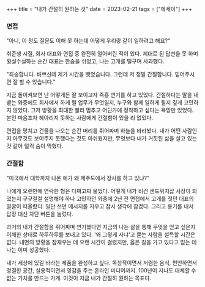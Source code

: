 +++
title = "내가 간절히 원하는 것"
date = 2023-02-21
tags = ["에세이"]
+++

### 면접
"아니, 이 정도 질문도 이해 못 하는데 어떻게 우리랑 같이 일하려고 해요?"

취준생 시절, 회사 대표와 면접 중 완전히 얼어버린 적이 있다. 제대로 된 답변을 못 하며 횡설수설하는 순간 대표는 한숨을 쉬었고, 나는 고개를 떨구며 사과했다.

"죄송합니다. 바쁘신데 제가 시간을 뺏었습니다. 그런데 저 정말 간절합니다. 믿어주시면 잘 할 수 있습니다."

지금 돌이켜보면 난 어떻게든 잘 보이고자 즉흥 연기를 하고 있었다. 간절하다는 말을 내뱉는 와중에도 회사에서 하게 될 업무가 무엇일지, 누구와 함께 일하게 될지 깊게 고민하지 않았다. 그저 방황을 최대한 빨리 멈추고 어딘가에 정착하고 싶다는 욕망만 있었다. 본인 마음조차 헤아리지 못하는 사람에게 간절함이 있을 리 없었다.

면접을 망치고 건물을 나오는 순간 머리를 쥐어짜며 하늘을 바라봤다. 내가 어떤 사람인지 아무것도 보여주지 못했다는 것도 아쉬웠지만, 무엇보다 내가 거짓된 삶을 살고 있는 것 같아 덜컥 숨이 막혔다.

### 간절함
"미국에서 대학까지 나온 애가 왜 제주도에서 장사를 하고 있냐?"

나에게 오랜만에 연락한 형은 다짜고짜 물었다. 어떻게 내가 비건 샌드위치샵 사장이 되었는지 구구절절 설명해야 하나 고민하던 와중에 2년 전 면접에서 고개를 젓던 대표의 얼굴이 떠올랐다. 일단 쓰던 메시지를 지우고 잠시 생각에 잠겼다. 그리고 용기를 내서 답장 대신 차단 버튼을 눌렀다.

과거의 내가 간절함을 쥐어짜며 연기했다면 지금의 나는 삶을 통해 무엇을 얻고 싶은지 이해한 상태로 하루하루를 보내고 있다. '왜 그렇게 사냐'고 묻는 사람을 설득할 시간은 없다. 내면의 방황을 잠재우는 데 오랜 시간이 걸렸지만, 옳은 길을 가고 있다고 믿는 데 나는 이미 성공했다.

내가 세상에 있길 바라는 제품을 완성하고 싶다. 독창적이면서 저렴한 음식, 편안하면서 청결한 공간, 실용적이면서 영감을 주는 온라인 미디어까지. 100년이 지나도 대체할 수 없는 가치를 만드는 가게. 이것이 지금 내가 간절히 원하는 목표다.